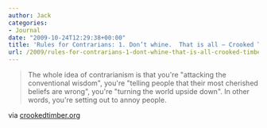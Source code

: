 ```yaml
---
author: Jack
categories:
- Journal
date: "2009-10-24T12:29:38+00:00"
title: 'Rules for Contrarians: 1. Don’t whine.  That is all — Crooked Timber'
url: /2009/rules-for-contrarians-1-dont-whine-that-is-all-crooked-timber/
---
```


<div class="posterous_bookmarklet_entry">
  <blockquote class="posterous_medium_quote">
    The whole idea of contrarianism is that you're "attacking the conventional wisdom", you're "telling people that their most cherished beliefs are wrong", you're "turning the world upside down". In other words, you're setting out to annoy people.</p>
  </blockquote>
  
  <div class="posterous_quote_citation">
    via <a href="http://crookedtimber.org/2009/10/22/rules-for-contrarians-1-dont-whine-that-is-all/">crookedtimber.org</a>
  </div></p>
</div>